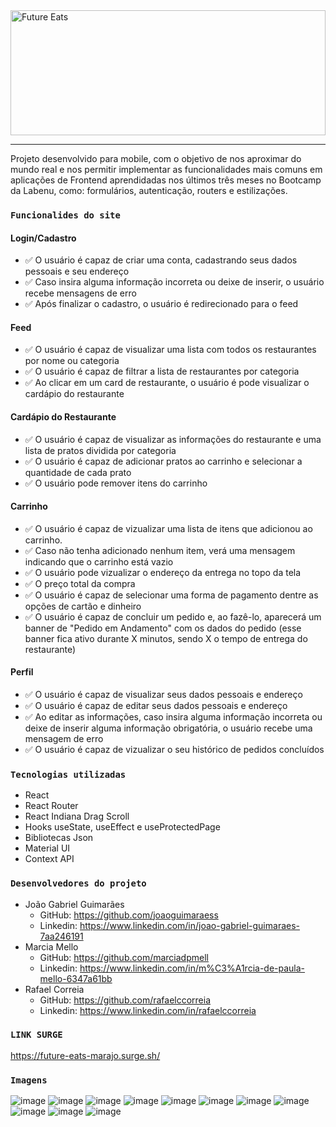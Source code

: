 <img src="https://user-images.githubusercontent.com/95589176/183309320-49c364f9-ed60-4b95-81e2-87e12d11ddb2.png" alt="Future Eats" style="height: 200px; width:100%;"/>
<hr />

<p>Projeto desenvolvido para mobile, com o objetivo de nos aproximar do mundo real e nos permitir implementar as funcionalidades mais comuns em aplicações de Frontend  aprendidadas nos últimos três meses no Bootcamp da Labenu, como: formulários, autenticação, routers e estilizações.</p>

### `Funcionalides do site`

#### Login/Cadastro
- ✅ O usuário é capaz de criar uma conta, cadastrando seus dados pessoais e seu endereço
- ✅ Caso insira alguma informação incorreta ou deixe de inserir, o usuário recebe mensagens de erro
- ✅ Após finalizar o cadastro, o usuário é redirecionado para o feed

#### Feed
- ✅ O usuário é capaz de visualizar uma lista com todos os restaurantes por nome ou categoria
- ✅ O usuário é capaz de filtrar a lista de restaurantes por categoria
- ✅ Ao clicar em um card de restaurante, o usuário é pode visualizar o cardápio do restaurante

#### Cardápio do Restaurante
- ✅ O usuário é capaz de visualizar as informações do restaurante e uma lista de pratos dividida por categoria
- ✅ O usuário é capaz de adicionar pratos ao carrinho e selecionar a quantidade de cada prato
- ✅ O usuário pode remover itens do carrinho

#### Carrinho 
- ✅ O usuário é capaz de vizualizar uma lista de itens que adicionou ao carrinho.
- ✅ Caso não tenha adicionado nenhum item, verá uma mensagem indicando que o carrinho está vazio
- ✅ O usuário pode vizualizar o endereço da entrega no topo da tela
- ✅ O preço total da compra
- ✅ O usuário é capaz de selecionar  uma forma de pagamento dentre as opções de cartão e dinheiro
- ✅ O usuário é capaz de concluir um pedido e, ao fazê-lo, aparecerá um banner de "Pedido em Andamento" com os dados do pedido (esse banner fica ativo durante X minutos, sendo X o tempo de entrega do restaurante) 

#### Perfil
- ✅ O usuário é capaz de visualizar seus dados pessoais e endereço
- ✅ O usuário é capaz de editar seus dados pessoais e endereço
- ✅ Ao editar as informações, caso insira alguma informação incorreta ou deixe de inserir alguma informação obrigatória, o usuário recebe uma mensagem de erro
- ✅ O usuário é capaz de vizualizar o seu histórico de pedidos concluídos

### `Tecnologias utilizadas`

* React
* React Router
* React Indiana Drag Scroll
* Hooks useState, useEffect e useProtectedPage
* Bibliotecas Json
* Material UI
* Context API

### `Desenvolvedores do projeto`

- João Gabriel Guimarães
  - GitHub: https://github.com/joaoguimaraess
  - Linkedin: https://www.linkedin.com/in/joao-gabriel-guimaraes-7aa246191
- Marcia Mello
  - GitHub: https://github.com/marciadpmell
  - Linkedin: https://www.linkedin.com/in/m%C3%A1rcia-de-paula-mello-6347a61bb
- Rafael Correia
  - GitHub: https://github.com/rafaelccorreia
  - Linkedin: https://www.linkedin.com/in/rafaelccorreia
  
### `LINK SURGE`

https://future-eats-marajo.surge.sh/

### `Imagens`

![image](https://user-images.githubusercontent.com/95589176/183311792-df69a021-5705-49d5-8456-affa1f1de47f.png)
![image](https://user-images.githubusercontent.com/95589176/183311799-176e66d4-73db-4512-abfc-216e1b8ba9ff.png)
![image](https://user-images.githubusercontent.com/95589176/183311817-45ae0beb-9de6-4981-8c99-80a4912291df.png)
![image](https://user-images.githubusercontent.com/95589176/183311892-241ecedb-ef54-4ae9-ac55-72ab6de306a3.png)
![image](https://user-images.githubusercontent.com/95589176/183311910-a5ea832d-d5ed-47f4-a692-ef278885f5db.png)
![image](https://user-images.githubusercontent.com/95589176/183311931-162d68b0-3f2d-4176-8624-1a0112ceffd7.png)
![image](https://user-images.githubusercontent.com/95589176/183311987-5b7b84ed-2e6f-409a-974a-7dc2f414d9fb.png)
![image](https://user-images.githubusercontent.com/95589176/183311961-3e8c617d-e27d-4d15-bf63-dcb026a5c557.png)
![image](https://user-images.githubusercontent.com/95589176/183312024-737f71a7-9ee8-4de1-901f-88d6903e7d10.png)
![image](https://user-images.githubusercontent.com/95589176/183312029-d41bd1e7-0f36-433a-82b8-6ab45eeb3e70.png)
![image](https://user-images.githubusercontent.com/95589176/183312036-fdc9613a-44a5-4d91-a72f-2cc2960b31d4.png)
